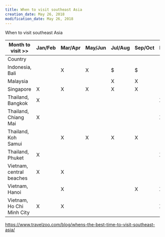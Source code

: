 ```yaml
---
title: When to visit southeast Asia
creation_date: May 26, 2018
modification_date: May 26, 2018
---
```



When to visit southeast Asia

|  Month to visit >><br/> | Jan/Feb<br/> | Mar/Apr<br/> | May/Jun<br/> | Jul/Aug<br/> | Sep/Oct<br/> | Nov/Dec<br/> |
|-----|-----|-----|-----|-----|-----|-----|
|  Country <br/> |  |  |  |  |  |  |
|  Indonesia, Bali<br/> |  | X<br/> | X<br/> | $<br/> | $<br/> |  |
|  Malaysia <br/> |  |  |  | X<br/> | X<br/> |  |
|  Singapore <br/> | X<br/> | X<br/> | X<br/> | X<br/> | X<br/> |  |
|  Thailand, Bangkok<br/> | X<br/> |  |  |  |  | X<br/> |
|  Thailand, Chiang Mai<br/> | X<br/> |  |  |  |  | X<br/> |
|  Thailand, Koh Samui<br/> |  | X<br/> | X<br/> | X<br/> | X<br/> |  |
|  Thailand, Phuket<br/> | X<br/> |  |  |  |  | X<br/> |
|  Vietnam, central beaches<br/> | X<br/> | X<br/> |  |  |  |  |
|  Vietnam, Hanoi<br/> |  | X<br/> |  |  | X<br/> | X<br/> |
|  Vietnam, Ho Chi Minh City<br/> | X<br/> | X<br/> |  |  |  | X<br/> |

https://www.travelzoo.com/blog/whens-the-best-time-to-visit-southeast-asia/
